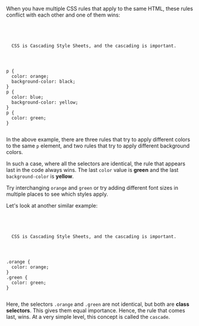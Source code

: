 When you have multiple CSS rules
that apply to the same HTML, these
rules conflict with each other
and
one of them wins:

<codeblock language="css" type="lesson">
<code>
<panel language="html">
<p>
  CSS is Cascading Style Sheets, and the cascading is important.
</p>
</panel>
<panel language="css">
p {
  color: orange;
  background-color: black;
}
p {
  color: blue;
  background-color: yellow;
}
p {
  color: green;
}
</panel>
</code>
</codeblock>

In the above example, there
are three rules that try to
apply different colors to the
same `p` element, and two rules
that try to apply different
background colors.

In such a case,
where all the selectors are
identical, the rule that appears
last in the code always wins.
The last `color` value is **green**
and the last `background-color`
is **yellow**.

Try interchanging `orange`
and
`green` or try adding different
font sizes in multiple places
to see which styles apply.

Let's look at another similar
example:

<codeblock language="css" type="lesson">
<code>
<panel language="html">
<p class="green orange">
  CSS is Cascading Style Sheets, and the cascading is important.
</p>
</panel>
<panel language="css">
.orange {
  color: orange;
}
.green {
  color: green;
}
</panel>
</code>
</codeblock>

Here, the selectors `.orange` and
`.green` are not
identical, but both are
**class selectors**.
This gives them equal importance.
Hence, the rule that comes last, wins.
At a very simple level, this
concept is called the `cascade`.